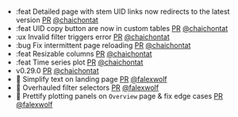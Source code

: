 - :feat Detailed page with stem UID links now redirects to the latest version [PR](https://github.com/laminlabs/laminhub-public/pull/23) [@chaichontat](https://github.com/chaichontat)
- :feat UID copy button are now in custom tables [PR](https://github.com/laminlabs/laminhub-public/pull/22) [@chaichontat](https://github.com/chaichontat)
- :ux Invalid filter triggers error [PR](https://github.com/laminlabs/laminhub-public/pull/21) [@chaichontat](https://github.com/chaichontat)
- :bug Fix intermittent page reloading [PR](https://github.com/laminlabs/laminhub-public/pull/20) [@chaichontat](https://github.com/chaichontat)
- :feat Resizable columns [PR](https://github.com/laminlabs/laminhub-public/pull/19) [@chaichontat](https://github.com/chaichontat)
- :feat Time series plot [PR](https://github.com/laminlabs/laminhub-public/pull/18) [@chaichontat](https://github.com/chaichontat)
- v0.29.0 [PR](https://github.com/laminlabs/laminhub-public/pull/15) [@chaichontat](https://github.com/chaichontat)
- 💄 Simplify text on landing page [PR](https://github.com/laminlabs/laminhub-public/pull/14) [@falexwolf](https://github.com/falexwolf)
- 🚸 Overhauled filter selectors [PR](https://github.com/laminlabs/laminhub-public/pull/13) [@falexwolf](https://github.com/falexwolf)
- 💄 Prettify plotting panels on `Overview` page & fix edge cases [PR](https://github.com/laminlabs/laminhub-public/pull/12) [@falexwolf](https://github.com/falexwolf)
